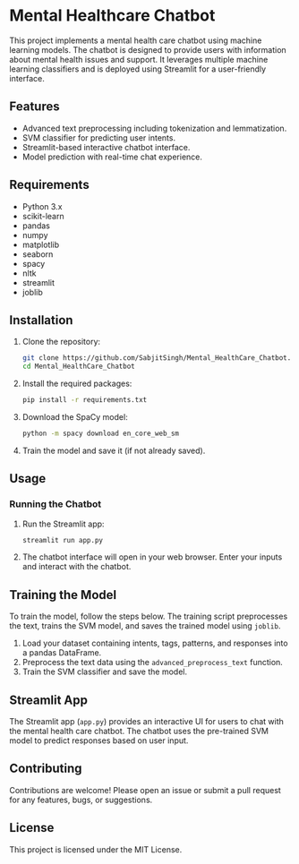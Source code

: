 
# Mental Healthcare Chatbot

This project implements a mental health care chatbot using machine learning models. The chatbot is designed to provide users with information about mental health issues and support. It leverages multiple machine learning classifiers and is deployed using Streamlit for a user-friendly interface.

## Features

- Advanced text preprocessing including tokenization and lemmatization.
- SVM classifier for predicting user intents.
- Streamlit-based interactive chatbot interface.
- Model prediction with real-time chat experience.

## Requirements

- Python 3.x
- scikit-learn
- pandas
- numpy
- matplotlib
- seaborn
- spacy
- nltk
- streamlit
- joblib

## Installation

1. Clone the repository:
    ```bash
    git clone https://github.com/SabjitSingh/Mental_HealthCare_Chatbot.git
    cd Mental_HealthCare_Chatbot
    ```

2. Install the required packages:
    ```bash
    pip install -r requirements.txt
    ```


3. Download the SpaCy model:
    ```bash
    python -m spacy download en_core_web_sm
    ```

4. Train the model and save it (if not already saved).

## Usage

### Running the Chatbot

1. Run the Streamlit app:
    ```bash
    streamlit run app.py
    ```

2. The chatbot interface will open in your web browser. Enter your inputs and interact with the chatbot.

## Training the Model

To train the model, follow the steps below. The training script preprocesses the text, trains the SVM model, and saves the trained model using `joblib`.

1. Load your dataset containing intents, tags, patterns, and responses into a pandas DataFrame.
2. Preprocess the text data using the `advanced_preprocess_text` function.
3. Train the SVM classifier and save the model.

## Streamlit App

The Streamlit app (`app.py`) provides an interactive UI for users to chat with the mental health care chatbot. The chatbot uses the pre-trained SVM model to predict responses based on user input.

## Contributing

Contributions are welcome! Please open an issue or submit a pull request for any features, bugs, or suggestions.

## License

This project is licensed under the MIT License.
